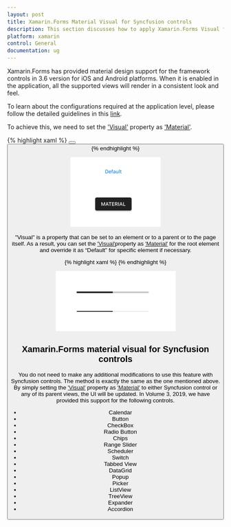 ```yaml
---
layout: post
title: Xamarin.Forms Material Visual for Syncfusion controls
description: This section discusses how to apply Xamarin.Forms Visual for Syncfusion controls
platform: xamarin
control: General
documentation: ug
---
```


Xamarin.Forms has provided material design support for the framework controls in 3.6 version for iOS and Android platforms. When it is enabled in the application, all the supported views will render in a consistent look and feel.

To learn about the configurations required at the application level, please follow the detailed guidelines in this [link](https://docs.microsoft.com/en-us/xamarin/xamarin-forms/user-interface/visual/material-visual).

To achieve this, we need to set the ['Visual'](https://docs.microsoft.com/en-us/dotnet/api/xamarin.forms.visualelement.visual?view=xamarin-forms#Xamarin_Forms_VisualElement_Visual) property as ['Material'](https://docs.microsoft.com/en-us/dotnet/api/xamarin.forms.visualmarker.material?view=xamarin-forms). 

{% highlight xaml %}
<StackLayout Spacing="50" VerticalOptions="Center" HorizontalOptions="Center">
    <Button Text="Default" />
    <Button Text="Material" Visual="Material" />
</StackLayout>
{% endhighlight %}

![MaterialVisual](Images/Material.png)

"Visual" is a property that can be set to an element or to a parent or to the page itself. As a result, you can set the ['Visual'](https://docs.microsoft.com/en-us/dotnet/api/xamarin.forms.visualelement.visual?view=xamarin-forms#Xamarin_Forms_VisualElement_Visual)property as ['Material'](https://docs.microsoft.com/en-us/dotnet/api/xamarin.forms.visualmarker.material?view=xamarin-forms) for the root element and override it as “Default” for specific element if necessary.

{% highlight xaml %}
<StackLayout Visual="Material" Spacing="50" VerticalOptions="Center" HorizontalOptions="Center">
    <ProgressBar Progress="0.5" ProgressColor="Black" WidthRequest="200" />
    <ProgressBar Progress="0.5" ProgressColor="Black" WidthRequest="200" Visual="Default" />
</StackLayout>
{% endhighlight %}

![MaterialVisualOverride](Images/Overriding-Visual.png)

## Xamarin.Forms material visual for Syncfusion controls

You do not need to make any additional modifications to use this feature with Syncfusion controls. The method is exactly the same as the one mentioned above. By simply setting the ['Visual'](https://docs.microsoft.com/en-us/dotnet/api/xamarin.forms.visualelement.visual?view=xamarin-forms#Xamarin_Forms_VisualElement_Visual) property as ['Material'](https://docs.microsoft.com/en-us/dotnet/api/xamarin.forms.visualmarker.material?view=xamarin-forms) to either Syncfusion control or any of its parent views, the UI will be updated. In Volume 3, 2019, we have provided this support for the following controls. 

* Calendar
* Button
* CheckBox
* Radio Button
* Chips
* Range Slider
* Scheduler
* Switch
* Tabbed View
* DataGrid
* Popup
* Picker
* ListView
* TreeView
* Expander
* Accordion